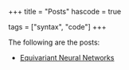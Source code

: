 +++
title = "Posts"
hascode = true

tags = ["syntax", "code"]
+++


The following are the posts:

* [Equivariant Neural Networks](../posts/post1)